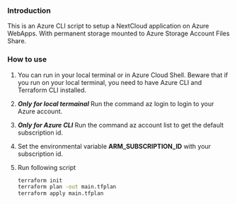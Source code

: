 ### Introduction
This is an Azure CLI script to setup a NextCloud application on Azure WebApps. With permanent storage mounted to Azure Storage Account Files Share.

### How to use
1. You can run in your local terminal or in Azure Cloud Shell. Beware that if you run on your local terminal, you need to have Azure CLI and Terraform CLI installed.

2. ***Only for local termainal*** Run the command az login to login to your Azure account.
2. ***Only for Azure CLI*** Run the command az account list to get the default subscription id.

3. Set the environmental variable **ARM_SUBSCRIPTION_ID** with your subscription id.

4. Run following script
    ```bash
    terraform init
    terraform plan -out main.tfplan
    terraform apply main.tfplan
    ```